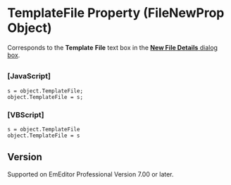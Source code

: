 # TemplateFile Property (FileNewProp Object)

Corresponds to the **Template**
**File** text box in the
[**New File Details** dialog box](../../dlg/properties/file/new_details/index).

## 

### \[JavaScript\]

```
s = object.TemplateFile;
object.TemplateFile = s;
```

### \[VBScript\]

```
s = object.TemplateFile
object.TemplateFile = s
```

## Version

Supported on EmEditor Professional Version 7.00 or later.
